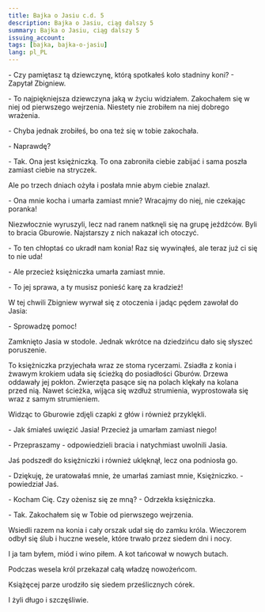 ```yaml
---
title: Bajka o Jasiu c.d. 5
description: Bajka o Jasiu, ciąg dalszy 5
summary: Bajka o Jasiu, ciąg dalszy 5
issuing_account: 
tags: [bajka, bajka-o-jasiu]
lang: pl_PL
---
```


\- Czy pamiętasz tą dziewczynę, którą spotkałeś koło stadniny koni? - Zapytał Zbigniew.

\- To najpiękniejsza dziewczyna jaką w życiu widziałem. Zakochałem się w niej od pierwszego wejrzenia. Niestety nie zrobiłem na niej dobrego wrażenia. 

\- Chyba jednak zrobiłeś, bo ona też się w tobie zakochała. 

\- Naprawdę?

\- Tak. Ona jest księżniczką. To ona zabroniła ciebie zabijać i sama poszła zamiast ciebie na stryczek.

Ale po trzech dniach ożyła i posłała mnie abym ciebie znalazł. 

\- Ona mnie kocha i umarła zamiast mnie? Wracajmy do niej, nie czekając poranka!

Niezwłocznie wyruszyli, lecz nad ranem natknęli się na grupę jeźdźców. Byli to bracia Gburowie. Najstarszy z nich nakazał ich otoczyć.

\- To ten chłoptaś co ukradł nam konia! Raz się wywinąłeś, ale teraz już ci się to nie uda!

\- Ale przecież księżniczka umarła zamiast mnie.

\- To jej sprawa, a ty musisz ponieść karę za kradzież!

W tej chwili Zbigniew wyrwał się z otoczenia i jadąc pędem zawołał do Jasia:

\- Sprowadzę pomoc!

Zamknięto Jasia w stodole. Jednak wkrótce na dziedzińcu dało się słyszeć poruszenie.

To księżniczka przyjechała wraz ze stoma rycerzami. Zsiadła z konia i żwawym krokiem udała się ścieżką do posiadłości Gburów. Drzewa oddawały jej pokłon. Zwierzęta pasące się na polach klękały na kolana przed nią.
Nawet ścieżka, wijąca się wzdłuż strumienia, wyprostowała się wraz z samym strumieniem. 

Widząc to Gburowie zdjęli czapki z głów i również przyklękli. 

\- Jak śmiałeś uwięzić Jasia! Przecież ja umarłam zamiast niego! 

\- Przepraszamy - odpowiedzieli bracia i natychmiast uwolnili Jasia.

Jaś podszedł do księżniczki i również uklęknął, lecz ona podniosła go. 

\- Dziękuję, że uratowałaś mnie, że umarłaś zamiast mnie, Księżniczko. - powiedział Jaś.

\- Kocham Cię. Czy ożenisz się ze mną? - Odrzekła księżniczka.

\- Tak. Zakochałem się w Tobie od pierwszego wejrzenia.

Wsiedli razem na konia i cały orszak udał się do zamku króla. Wieczorem odbył się ślub i huczne wesele, które trwało przez siedem dni i nocy. 

I ja tam byłem, miód i wino piłem. A kot tańcował w nowych butach.

Podczas wesela król przekazał całą władzę nowożeńcom.

Książęcej parze urodziło się siedem prześlicznych córek. 

I żyli długo i szczęśliwie.
